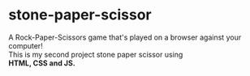 # stone-paper-scissor
A Rock-Paper-Scissors game that's played on a browser against your computer! 
<br>
This is my second project stone paper scissor using
<br>
 <b>HTML, CSS and JS.</b> 
